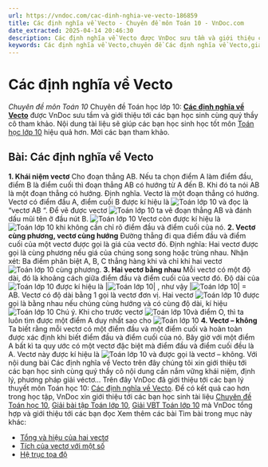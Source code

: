 ```yaml
---
url: https://vndoc.com/cac-dinh-nghia-ve-vecto-186859
title: Các định nghĩa về Vecto - Chuyên đề môn Toán 10 - VnDoc.com
date_extracted: 2025-04-14 20:46:30
description: Các định nghĩa về Vecto được VnDoc sưu tầm và giới thiệu các bài chuyên đề môn Toán học lớp 10 tới các bạn học sinh và quý thầy cô tham khảo
keywords: Các định nghĩa về Vecto,chuyên đề Các định nghĩa về Vecto,giải toán 10,giải bài tập toán học 10,để học tốt môn toán lớp 10,chuyên đề toán lớp 10,chuyên đề toán học 10,trắc nghiệm Các định nghĩa về Vecto
---
```


# Các định nghĩa về Vecto
 _Chuyên đề môn Toán 10_
Chuyên đề Toán học lớp 10: [**Các định nghĩa về Vecto**](<https://vndoc.com/cac-dinh-nghia-ve-vecto-186859>) được VnDoc sưu tầm và giới thiệu tới các bạn học sinh cùng quý thầy cô tham khảo. Nội dung tài liệu sẽ giúp các bạn học sinh học tốt môn [Toán học lớp 10](<https://vndoc.com/toan-lop10>) hiệu quả hơn. Mời các bạn tham khảo.
## Bài: Các định nghĩa về Vecto
**1\. Khái niệm vectơ**
Cho đoạn thẳng AB. Nếu ta chọn điểm A làm điểm đầu, điểm B là điểm cuối thì đoạn thẳng AB có hướng từ A đến B. Khi đó ta nói AB là một đoạn thẳng có hướng.
Định nghĩa. Vectơ là một đoạn thẳng có hướng.
Vectơ có điểm đầu A, điểm cuối B được kí hiệu là ![Toán lớp 10](https://i.vdoc.vn/data/image/2019/10/26/ly-thuyet-cac-dinh-nghia.png) và đọc là “vectơ AB “. Để vẽ được vectơ ![Toán lớp 10](https://i.vdoc.vn/data/image/2019/10/26/ly-thuyet-cac-dinh-nghia.png) ta vẽ đoạn thẳng AB và đánh dấu mũi tên ở đầu nút B.
![Toán lớp 10](https://i.vdoc.vn/data/image/2019/10/26/ly-thuyet-cac-dinh-nghia-1.png)
Vectơ còn được kí hiệu là ![Toán lớp 10](https://i.vdoc.vn/data/image/2019/10/26/ly-thuyet-cac-dinh-nghia-2.png) khi không cần chỉ rõ điểm đầu và điểm cuối của nó.
**2\. Vectơ cùng phương, vectơ cùng hướng**
Đường thẳng đi qua điểm đầu và điểm cuối của một vectơ được gọi là giá của vectơ đó.
Định nghĩa: Hai vectơ được gọi là cùng phương nếu giá của chúng song song hoặc trùng nhau.
Nhận xét: Ba điểm phân biệt A, B, C thẳng hàng khi và chỉ khi hai vectơ ![Toán lớp 10](https://i.vdoc.vn/data/image/2019/10/26/ly-thuyet-cac-dinh-nghia-3.png) cùng phương.
**3\. Hai vectơ bằng nhau**
Mỗi vectơ có một độ dài, đó là khoảng cách giữa điểm đầu và điểm cuối của vectơ đó. Độ dài của ![Toán lớp 10](https://i.vdoc.vn/data/image/2019/10/26/ly-thuyet-cac-dinh-nghia.png) được kí hiệu là |![Toán lớp 10](https://i.vdoc.vn/data/image/2019/10/26/ly-thuyet-cac-dinh-nghia.png)| , như vậy |![Toán lớp 10](https://i.vdoc.vn/data/image/2019/10/26/ly-thuyet-cac-dinh-nghia.png)| = AB.
Vectơ có độ dài bằng 1 gọi là vectơ đơn vị.
Hai vectơ ![Toán lớp 10](https://i.vdoc.vn/data/image/2019/10/26/ly-thuyet-cac-dinh-nghia-4.png) được gọi là bằng nhau nếu chúng cùng hướng và có cùng độ dài, kí hiệu ![Toán lớp 10](https://i.vdoc.vn/data/image/2019/10/26/ly-thuyet-cac-dinh-nghia-5.png)
Chú ý. Khi cho trước vectơ ![Toán lớp 10](https://i.vdoc.vn/data/image/2019/10/26/ly-thuyet-cac-dinh-nghia-6.png)và điểm O, thì ta luôn tìm được một điểm A duy nhất sao cho ![Toán lớp 10](https://i.vdoc.vn/data/image/2019/10/26/ly-thuyet-cac-dinh-nghia-7.png)
**4\. Vectơ – không**
Ta biết rằng mỗi vectơ có một điểm đầu và một điểm cuối và hoàn toàn được xác định khi biết điểm đầu và điểm cuối của nó.
Bây giờ với một điểm A bất kì ta quy ước có một vectơ đặc biệt mà điểm đầu và điểm cuối đều là A. Vectơ này được kí hiệu là ![Toán lớp 10](https://i.vdoc.vn/data/image/2019/10/26/ly-thuyet-cac-dinh-nghia-8.png) và được gọi là vectơ – không.
Với nội dung bài Các định nghĩa về Vecto trên đây chúng tôi xin giới thiệu tới các bạn học sinh cùng quý thầy cô nội dung cần nắm vững khái niệm, định lý, phương pháp giải véctơ...
Trên đây VnDoc đã giới thiệu tới các bạn lý thuyết môn Toán học 10: [Các định nghĩa về Vecto](<https://vndoc.com/cac-dinh-nghia-ve-vecto-186859>). Để có kết quả cao hơn trong học tập, VnDoc xin giới thiệu tới các bạn học sinh tài liệu [Chuyên đề Toán học 10](<https://vndoc.com/chuyen-de-toan10>), [Giải bài tập Toán lớp 10](<https://vndoc.com/giai-toan-lop10>), [Giải VBT Toán lớp 10](<https://vndoc.com/giai-vo-bt-toan10>) mà VnDoc tổng hợp và giới thiệu tới các bạn đọc
Xem thêm các bài Tìm bài trong mục này khác:
  * [Tổng và hiệu của hai vectơ](</tong-va-hieu-cua-hai-vecto-186860>)
  * [Tích của vectơ với một số](</tich-cua-vecto-voi-mot-so-186861>)
  * [Hệ trục tọa độ](</he-truc-toa-do-186862>)


